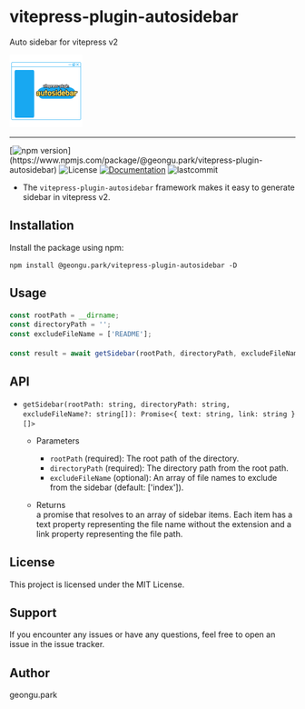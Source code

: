 # vitepress-plugin-autosidebar
Auto sidebar for vitepress v2

![logo_long](./logo.png)
***
[![npm version](https://img.shields.io/npm/v/@geongu.park/vitepress-plugin-autosidebar?color=#4fc08d&style=flat-square')](https://www.npmjs.com/package/@geongu.park/vitepress-plugin-autosidebar)
![License](https://camo.githubusercontent.com/890acbdcb87868b382af9a4b1fac507b9659d9bf/68747470733a2f2f696d672e736869656c64732e696f2f62616467652f6c6963656e73652d4d49542d626c75652e737667)
[![Documentation](https://img.shields.io/badge/ref-Documentation-blue)](https://github.com/geongupark/vitepress-plugin-autosidebar/blob/main/README.md)
![lastcommit](https://img.shields.io/github/last-commit/geongupark/vitepress-plugin-autosidebar)
* The `vitepress-plugin-autosidebar` framework makes it easy to generate sidebar in vitepress v2.

## Installation

Install the package using npm:

```shell
npm install @geongu.park/vitepress-plugin-autosidebar -D
```

## Usage

```ts
const rootPath = __dirname;
const directoryPath = '';
const excludeFileName = ['README'];

const result = await getSidebar(rootPath, directoryPath, excludeFileName);
```

## API
* `getSidebar(rootPath: string, directoryPath: string, excludeFileName?: string[]): Promise<{ text: string, link: string }[]>`
  * Parameters
    * `rootPath` (required): The root path of the directory.
    * `directoryPath` (required): The directory path from the root path.
    * `excludeFileName` (optional): An array of file names to exclude from the sidebar (default: ['index']).

  * Returns  
    a promise that resolves to an array of sidebar items. Each item has a text property representing the file name without the extension and a link property representing the file path.

## License
This project is licensed under the MIT License.

## Support
If you encounter any issues or have any questions, feel free to open an issue in the issue tracker.

## Author
geongu.park

